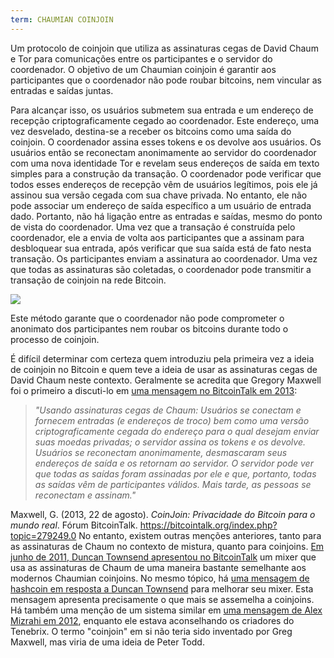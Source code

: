 ```yaml
---
term: CHAUMIAN COINJOIN
---
```


Um protocolo de coinjoin que utiliza as assinaturas cegas de David Chaum e Tor para comunicações entre os participantes e o servidor do coordenador. O objetivo de um Chaumian coinjoin é garantir aos participantes que o coordenador não pode roubar bitcoins, nem vincular as entradas e saídas juntas.

Para alcançar isso, os usuários submetem sua entrada e um endereço de recepção criptograficamente cegado ao coordenador. Este endereço, uma vez desvelado, destina-se a receber os bitcoins como uma saída do coinjoin. O coordenador assina esses tokens e os devolve aos usuários. Os usuários então se reconectam anonimamente ao servidor do coordenador com uma nova identidade Tor e revelam seus endereços de saída em texto simples para a construção da transação. O coordenador pode verificar que todos esses endereços de recepção vêm de usuários legítimos, pois ele já assinou sua versão cegada com sua chave privada. No entanto, ele não pode associar um endereço de saída específico a um usuário de entrada dado. Portanto, não há ligação entre as entradas e saídas, mesmo do ponto de vista do coordenador. Uma vez que a transação é construída pelo coordenador, ele a envia de volta aos participantes que a assinam para desbloquear sua entrada, após verificar que sua saída está de fato nesta transação. Os participantes enviam a assinatura ao coordenador. Uma vez que todas as assinaturas são coletadas, o coordenador pode transmitir a transação de coinjoin na rede Bitcoin.

![](../../dictionnaire/assets/38.png)

Este método garante que o coordenador não pode comprometer o anonimato dos participantes nem roubar os bitcoins durante todo o processo de coinjoin.

É difícil determinar com certeza quem introduziu pela primeira vez a ideia de coinjoin no Bitcoin e quem teve a ideia de usar as assinaturas cegas de David Chaum neste contexto. Geralmente se acredita que Gregory Maxwell foi o primeiro a discuti-lo em [uma mensagem no BitcoinTalk em 2013](https://bitcointalk.org/index.php?topic=279249.0):

> *"Usando assinaturas cegas de Chaum: Usuários se conectam e fornecem entradas (e endereços de troco) bem como uma versão criptograficamente cegada do endereço para o qual desejam enviar suas moedas privadas; o servidor assina os tokens e os devolve. Usuários se reconectam anonimamente, desmascaram seus endereços de saída e os retornam ao servidor. O servidor pode ver que todas as saídas foram assinadas por ele e que, portanto, todas as saídas vêm de participantes válidos. Mais tarde, as pessoas se reconectam e assinam."*

Maxwell, G. (2013, 22 de agosto). *CoinJoin: Privacidade do Bitcoin para o mundo real*. Fórum BitcoinTalk. https://bitcointalk.org/index.php?topic=279249.0
No entanto, existem outras menções anteriores, tanto para as assinaturas de Chaum no contexto de mistura, quanto para coinjoins. [Em junho de 2011, Duncan Townsend apresentou no BitcoinTalk](https://bitcointalk.org/index.php?topic=12751.0) um mixer que usa as assinaturas de Chaum de uma maneira bastante semelhante aos modernos Chaumian coinjoins. No mesmo tópico, há [uma mensagem de hashcoin em resposta a Duncan Townsend](https://bitcointalk.org/index.php?topic=12751.msg315793#msg315793) para melhorar seu mixer. Esta mensagem apresenta precisamente o que mais se assemelha a coinjoins. Há também uma menção de um sistema similar em [uma mensagem de Alex Mizrahi em 2012](https://gist.github.com/killerstorm/6f843e1d3ffc38191aebca67d483bd88#file-laundry), enquanto ele estava aconselhando os criadores do Tenebrix. O termo "coinjoin" em si não teria sido inventado por Greg Maxwell, mas viria de uma ideia de Peter Todd.